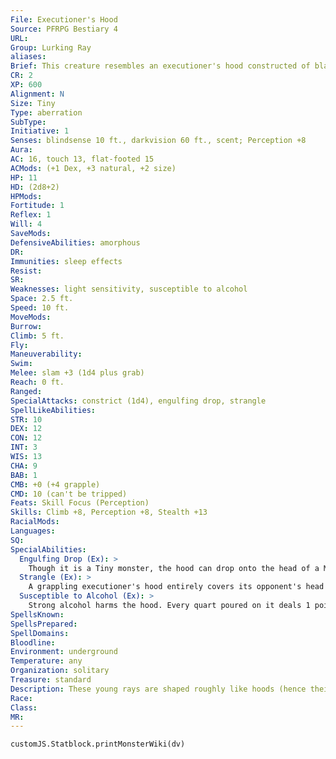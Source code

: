 ```yaml
---
File: Executioner's Hood
Source: PFRPG Bestiary 4
URL: 
Group: Lurking Ray
aliases: 
Brief: This creature resembles an executioner's hood constructed of blackish-gray leather. Two hollow eye holes are present in its form.
CR: 2
XP: 600
Alignment: N
Size: Tiny
Type: aberration
SubType: 
Initiative: 1
Senses: blindsense 10 ft., darkvision 60 ft., scent; Perception +8
Aura: 
AC: 16, touch 13, flat-footed 15
ACMods: (+1 Dex, +3 natural, +2 size)
HP: 11
HD: (2d8+2)
HPMods: 
Fortitude: 1
Reflex: 1
Will: 4
SaveMods: 
DefensiveAbilities: amorphous
DR: 
Immunities: sleep effects
Resist: 
SR: 
Weaknesses: light sensitivity, susceptible to alcohol
Space: 2.5 ft.
Speed: 10 ft.
MoveMods: 
Burrow: 
Climb: 5 ft.
Fly: 
Maneuverability: 
Swim: 
Melee: slam +3 (1d4 plus grab)
Reach: 0 ft.
Ranged: 
SpecialAttacks: constrict (1d4), engulfing drop, strangle
SpellLikeAbilities: 
STR: 10
DEX: 12
CON: 12
INT: 3
WIS: 13
CHA: 9
BAB: 1
CMB: +0 (+4 grapple)
CMD: 10 (can't be tripped)
Feats: Skill Focus (Perception)
Skills: Climb +8, Perception +8, Stealth +13
RacialMods: 
Languages: 
SQ: 
SpecialAbilities:
  Engulfing Drop (Ex): >
    Though it is a Tiny monster, the hood can drop onto the head of a Medium or smaller creature and make a slam attack as a standard action. If the hood's attack succeeds, it can immediately attempt a grapple check against the target, and if successful, the executioner's hood can constrict.
  Strangle (Ex): >
    A grappling executioner's hood entirely covers its opponent's head with an airtight grip. A creature that is grappled by the hood cannot speak or cast spells with verbal components and must hold its breath (see Suffocation, Pathfinder RPG Core Rulebook 445), unless it doesn't speak or breathe through its head. Any attacks against the hood deal half damage to the hood and the other half to the creature that it's strangling.
  Susceptible to Alcohol (Ex): >
    Strong alcohol harms the hood. Every quart poured on it deals 1 point of damage. Four quarts of alcohol incapacitates it and forces it to release a grappled target.
SpellsKnown: 
SpellsPrepared: 
SpellDomains: 
Bloodline: 
Environment: underground
Temperature: any
Organization: solitary
Treasure: standard
Description: These young rays are shaped roughly like hoods (hence their name), and drag themselves awkwardly about with their thin tentacles. Once an executioner's hood finds a suitable hunting ground, usually a cavern or dungeon room, it hauls itself up to a high perch and hangs there, disguising itself as an irregular stone formation or a strange bit of masonry on a dungeon wall. When suitable prey walks beneath it, the young lurking ray drops, attempting to engulf the creature's head and suffocate it, after which the ray can slowly dissolve the meat at its leisure. Executioner's hoods are hatched from eggs laid by trappers. They stay with the mother for a month, then leave to hunt for themselves.
Race: 
Class: 
MR: 
---
```

```dataviewjs
customJS.Statblock.printMonsterWiki(dv)
```
